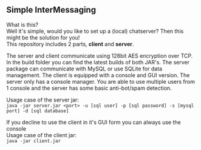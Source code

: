## Simple InterMessaging

What is this?  
Well it's simple, would you like to set up a (local) chatserver? Then this might be the solution for you!  
This repository includes 2 parts, **client** and **server**.  

The server and client communicate using 128bit AES encryption over TCP. 
In the build folder you can find the latest builds of both JAR's. 
The server package can communicate with MySQL or use SQLite for data management.
The client is equipped with a console and GUI version. The server only has a console manager. 
You are able to use multiple users from 1 console and the server has some basic anti-bot/spam detection. 

Usage case of the server jar:  
`java -jar server.jar <port> -u [sql user] -p [sql password] -s [mysql port] -d [sql database]`  

If you decline to use the client in it's GUI form you can always use the console  
Usage case of the client jar:  
`java -jar client.jar`